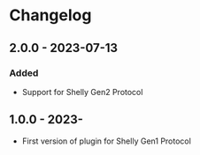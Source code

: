 # Changelog

## 2.0.0 - 2023-07-13
### Added
- Support for Shelly Gen2 Protocol

## 1.0.0 - 2023-
- First version of plugin for Shelly Gen1 Protocol
